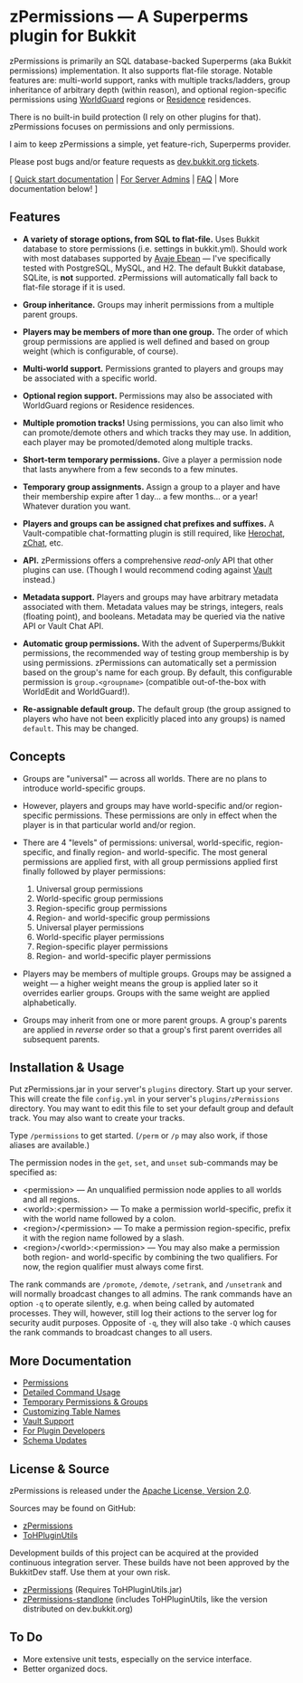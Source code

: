 # zPermissions &mdash; A Superperms plugin for Bukkit #

zPermissions is primarily an SQL database-backed Superperms (aka Bukkit permissions) implementation. It also supports flat-file storage. Notable features are: multi-world support, ranks with multiple tracks/ladders, group inheritance of arbitrary depth (within reason), and optional region-specific permissions using [WorldGuard](http://dev.bukkit.org/server-mods/worldguard/) regions or [Residence](http://dev.bukkit.org/server-mods/residence/) residences.

There is no built-in build protection (I rely on other plugins for that). zPermissions focuses on permissions and only permissions.

I aim to keep zPermissions a simple, yet feature-rich, Superperms provider.

Please post bugs and/or feature requests as [dev.bukkit.org tickets](http://dev.bukkit.org/server-mods/zpermissions/tickets/).

[ [Quick start documentation](http://dev.bukkit.org/server-mods/zpermissions/pages/quick-start/) | [For Server Admins](http://dev.bukkit.org/server-mods/zpermissions/pages/for-server-admins/) | [FAQ](http://dev.bukkit.org/server-mods/zpermissions/pages/frequently-asked-questions/) | More documentation below! ]

## Features ##

*   **A variety of storage options, from SQL to flat-file.** Uses Bukkit database to store permissions (i.e. settings in bukkit.yml). Should work with most databases supported by [Avaje Ebean](http://www.avaje.org) &mdash; I've specifically tested with PostgreSQL, MySQL, and H2. The default Bukkit database, SQLite, is **not** supported. zPermissions will automatically fall back to flat-file storage if it is used.

*   **Group inheritance.** Groups may inherit permissions from a multiple parent groups.

*   **Players may be members of more than one group.** The order of which group permissions are applied is well defined and based on group weight (which is configurable, of course).

*   **Multi-world support.** Permissions granted to players and groups may be associated with a specific world.

*   **Optional region support.** Permissions may also be associated with WorldGuard regions or Residence residences.

*   **Multiple promotion tracks!** Using permissions, you can also limit who can promote/demote others and which tracks they may use. In addition, each player may be promoted/demoted along multiple tracks.

*   **Short-term temporary permissions.** Give a player a permission node that lasts anywhere from a few seconds to a few minutes.

*   **Temporary group assignments.** Assign a group to a player and have their membership expire after 1 day... a few months... or a year! Whatever duration you want.

*   **Players and groups can be assigned chat prefixes and suffixes.** A Vault-compatible chat-formatting plugin is still required, like [Herochat](http://dev.bukkit.org/server-mods/herochat/), [zChat](http://dev.bukkit.org/server-mods/zchat/), etc.

*   **API.** zPermissions offers a comprehensive *read-only* API that other plugins can use. (Though I would recommend coding against [Vault](http://dev.bukkit.org/server-mods/vault/) instead.)

*   **Metadata support.** Players and groups may have arbitrary metadata associated with them. Metadata values may be strings, integers, reals (floating point), and booleans. Metadata may be queried via the native API or Vault Chat API.

*   **Automatic group permissions.** With the advent of Superperms/Bukkit permissions, the recommended way of testing group membership is by using permissions. zPermissions can automatically set a permission based on the group's name for each group. By default, this configurable permission is `group.<groupname>` (compatible out-of-the-box with WorldEdit and WorldGuard!).

*   **Re-assignable default group.** The default group (the group assigned to players who have not been explicitly placed into any groups) is named `default`. This may be changed.

## Concepts ##

*   Groups are "universal" &mdash; across all worlds. There are no plans to introduce world-specific groups.

*   However, players and groups may have world-specific and/or region-specific permissions. These permissions are only in effect when the player is in that particular world and/or region.

*   There are 4 "levels" of permissions: universal, world-specific, region-specific, and finally region- and world-specific. The most general permissions are applied first, with all group permissions applied first finally followed by player permissions:
     1. Universal group permissions
     2. World-specific group permissions
     3. Region-specific group permissions
     4. Region- and world-specific group permissions
     5. Universal player permissions
     6. World-specific player permissions
     7. Region-specific player permissions
     8. Region- and world-specific player permissions

*   Players may be members of multiple groups. Groups may be assigned a weight &mdash; a higher weight means the group is applied later so it overrides earlier groups. Groups with the same weight are applied alphabetically.

*   Groups may inherit from one or more parent groups. A group's parents are applied in *reverse* order so that a group's first parent overrides all subsequent parents.

## Installation & Usage ##

Put zPermissions.jar in your server's `plugins` directory. Start up your server. This will create the file `config.yml` in your server's `plugins/zPermissions` directory. You may want to edit this file to set your default group and default track. You may also want to create your tracks.

Type `/permissions` to get started. (`/perm` or `/p` may also work, if those aliases are available.)

The permission nodes in the `get`, `set`, and `unset` sub-commands may be specified as:

*   &lt;permission> &mdash; An unqualified permission node applies to all worlds and all regions.
*   &lt;world>:&lt;permission> &mdash; To make a permission world-specific, prefix it with the world name followed by a colon.
*   &lt;region>/&lt;permission> &mdash; To make a permission region-specific, prefix it with the region name followed by a slash.
*   &lt;region>/&lt;world>:&lt;permission> &mdash; You may also make a permission both region- and world-specific by combining the two qualifiers. For now, the region qualifier must always come first.

The rank commands are `/promote`, `/demote`, `/setrank`, and `/unsetrank` and will normally broadcast changes to all admins. The rank commands have an option `-q` to operate silently, e.g. when being called by automated processes. They will, however, still log their actions to the server log for security audit purposes. Opposite of `-q`, they will also take `-Q` which causes the rank commands to broadcast changes to all users.

## More Documentation ##

*   [Permissions](http://dev.bukkit.org/server-mods/zpermissions/pages/permissions)
*   [Detailed Command Usage](http://dev.bukkit.org/server-mods/zpermissions/pages/commands)
*   [Temporary Permissions & Groups](http://dev.bukkit.org/bukkit-plugins/zpermissions/pages/temporary-permissions-groups/)
*   [Customizing Table Names](http://dev.bukkit.org/server-mods/zpermissions/pages/customizing-table-names/)
*   [Vault Support](http://dev.bukkit.org/server-mods/zpermissions/pages/vault-support)
*   [For Plugin Developers](http://dev.bukkit.org/server-mods/zpermissions/pages/for-plugin-developers/)
*   [Schema Updates](http://dev.bukkit.org/server-mods/zpermissions/pages/schema-updates/)

## License & Source ##

zPermissions is released under the [Apache License, Version 2.0](http://www.apache.org/licenses/LICENSE-2.0).

Sources may be found on GitHub:

*   [zPermissions](https://github.com/ZerothAngel/zPermissions)
*   [ToHPluginUtils](https://github.com/ZerothAngel/ToHPluginUtils)

Development builds of this project can be acquired at the provided continuous integration server. 
These builds have not been approved by the BukkitDev staff. Use them at your own risk.

*   [zPermissions](http://ci.tyrannyofheaven.org/job/zPermissions/) (Requires ToHPluginUtils.jar)
*   [zPermissions-standlone](http://ci.tyrannyofheaven.org/job/zPermissions-standalone/) (includes ToHPluginUtils, like the version distributed on dev.bukkit.org)

## To Do ##

*   More extensive unit tests, especially on the service interface.
*   Better organized docs.
